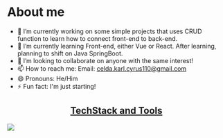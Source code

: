 # About me


- 🔭 I’m currently working on some simple projects that uses CRUD function to learn how to connect front-end to back-end.
- 🌱 I’m currently learning Front-end, either Vue or React. After learning, planning to shift on Java SpringBoot.
- 👯 I’m looking to collaborate on anyone with the same interest!
- 📫 How to reach me: Email: celda.karl.cyrus110@gmail.com
- 😄 Pronouns: He/Him
- ⚡ Fun fact: I'm just starting!


<p align="center">
  <a href="https://skillicons.dev">
    <h2 align="center"><b>TechStack and Tools</b></h2>
    <img src="https://skillicons.dev/icons?i=html,css,flask,java,nodejs,ps,php,py,mysql,postgres,git,github,react,ts" /><br>
  </a>
</p>


